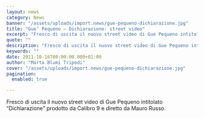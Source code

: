 ```yaml
---
layout: news
category: News
banner: "/assets/uploads/import.news/gue-pequeno-dichiarazione.jpg"
title: "Gue’ Pequeno – Dichiarazione: street video"
excerpt: "Fresco di uscita il nuovo street video di Gue Pequeno intitolato “Dichiarazione” prodotto da Calibro 9 e diretto da Mauro Russo"
quote: ""
description: "Fresco di uscita il nuovo street video di Gue Pequeno intitolato “Dichiarazione” prodotto da Calibro 9 e diretto da Mauro Russo"
keywords: ""
date: 2011-10-16T00:00:00.000+01:00
author: "Marta Blumi Tripodi"
cover: "/assets/uploads/import.news/gue-pequeno-dichiarazione.jpg"
pagination:
  enabled: true

---
```


Fresco di uscita il nuovo street video di Gue Pequeno intitolato “Dichiarazione” prodotto da Calibro 9 e diretto da Mauro Russo.
